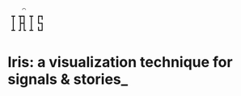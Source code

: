 ```
    ⌒
 ┳ ┳┓ ┳ ┏┓
 ┃ ┣┫ ┃ ┗┓
 ┻ ┛┗ ┻ ┗┛
```

# Iris: a visualization technique for signals & stories\_
